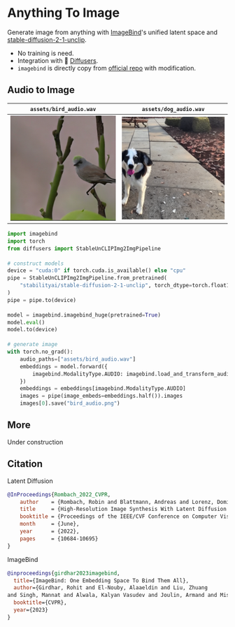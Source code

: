# Anything To Image

Generate image from anything with [ImageBind](https://github.com/facebookresearch/ImageBind)'s unified latent space and [stable-diffusion-2-1-unclip](https://huggingface.co/stabilityai/stable-diffusion-2-1-unclip). 

- No training is need.
- Integration with 🤗  [Diffusers](https://github.com/huggingface/diffusers).
- `imagebind` is directly copy from [official repo](https://github.com/facebookresearch/ImageBind) with modification. 

## Audio to Image

| `assets/bird_audio.wav` | `assets/dog_audio.wav` | 
| --- | --- |
| ![](assets/generated/bird_audio.png) | ![](assets/generated/dog_audio.png) |

```python
import imagebind
import torch
from diffusers import StableUnCLIPImg2ImgPipeline

# construct models
device = "cuda:0" if torch.cuda.is_available() else "cpu"
pipe = StableUnCLIPImg2ImgPipeline.from_pretrained(
    "stabilityai/stable-diffusion-2-1-unclip", torch_dtype=torch.float16, variation="fp16"
)
pipe = pipe.to(device)

model = imagebind.imagebind_huge(pretrained=True)
model.eval()
model.to(device)

# generate image
with torch.no_grad():
    audio_paths=["assets/bird_audio.wav"]
    embeddings = model.forward({
        imagebind.ModalityType.AUDIO: imagebind.load_and_transform_audio_data(audio_paths, device),
    })
    embeddings = embeddings[imagebind.ModalityType.AUDIO]
    images = pipe(image_embeds=embeddings.half()).images
    images[0].save("bird_audio.png")
```

## More 

Under construction


## Citation

Latent Diffusion

```bibtex
@InProceedings{Rombach_2022_CVPR,
    author    = {Rombach, Robin and Blattmann, Andreas and Lorenz, Dominik and Esser, Patrick and Ommer, Bj\"orn},
    title     = {High-Resolution Image Synthesis With Latent Diffusion Models},
    booktitle = {Proceedings of the IEEE/CVF Conference on Computer Vision and Pattern Recognition (CVPR)},
    month     = {June},
    year      = {2022},
    pages     = {10684-10695}
}
```

ImageBind
```bibtex
@inproceedings{girdhar2023imagebind,
  title={ImageBind: One Embedding Space To Bind Them All},
  author={Girdhar, Rohit and El-Nouby, Alaaeldin and Liu, Zhuang
and Singh, Mannat and Alwala, Kalyan Vasudev and Joulin, Armand and Misra, Ishan},
  booktitle={CVPR},
  year={2023}
}
```